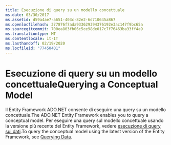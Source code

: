 ```yaml
---
title: Esecuzione di query su un modello concettuale
ms.date: 03/30/2017
ms.assetid: d59a4ae7-a651-403c-82e2-6d710645a867
ms.openlocfilehash: 377876f7ada933629394376192e3ac147f9bc65a
ms.sourcegitcommit: 700ea803fb06c5ce98de017c7f76463ba33ff4a9
ms.translationtype: MT
ms.contentlocale: it-IT
ms.lasthandoff: 02/19/2020
ms.locfileid: "77450401"
---
```

# <a name="querying-a-conceptual-model"></a><span data-ttu-id="b59a0-102">Esecuzione di query su un modello concettuale</span><span class="sxs-lookup"><span data-stu-id="b59a0-102">Querying a Conceptual Model</span></span>
<span data-ttu-id="b59a0-103">Il Entity Framework ADO.NET consente di eseguire una query su un modello concettuale.</span><span class="sxs-lookup"><span data-stu-id="b59a0-103">The ADO.NET Entity Framework enables you to query a conceptual model.</span></span> <span data-ttu-id="b59a0-104">Per eseguire una query sul modello concettuale usando la versione più recente del Entity Framework, vedere [esecuzione di query sui dati](/ef/ef6/querying/index).</span><span class="sxs-lookup"><span data-stu-id="b59a0-104">To query the conceptual model using the latest version of the Entity Framework, see [Querying Data](/ef/ef6/querying/index).</span></span>
